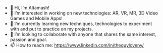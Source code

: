 - 👋 Hi, I’m Altamash!
- 👀 I’m interested in working on new technologies: AR, VR, MR, 3D Video Games and Mobile Apps!
- 🌱 I’m currently learning new techniques, technologies to experiment with and put to practice on my projects.
- 💞️ I’m looking to collaborate with anyone that shares the same interest, passion and goal.
- 📫 How to reach me: https://www.linkedin.com/in/theguyloveny/

<!---
TheGuyLoveNY/TheGuyLoveNY is a ✨ special ✨ repository because its `README.md` (this file) appears on your GitHub profile.
You can click the Preview link to take a look at your changes.
--->
